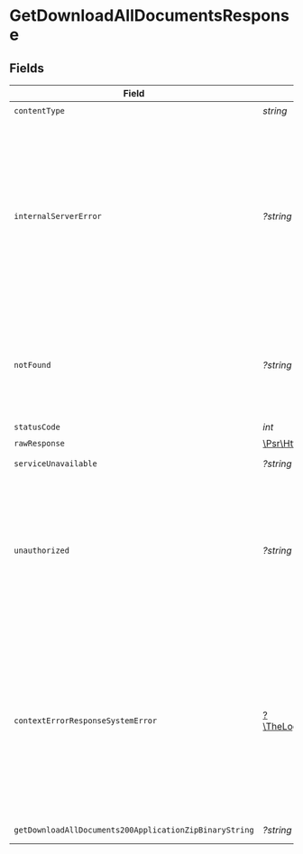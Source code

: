 # GetDownloadAllDocumentsResponse


## Fields

| Field                                                                                                                                                                                                                                                     | Type                                                                                                                                                                                                                                                      | Required                                                                                                                                                                                                                                                  | Description                                                                                                                                                                                                                                               | Example                                                                                                                                                                                                                                                   |
| --------------------------------------------------------------------------------------------------------------------------------------------------------------------------------------------------------------------------------------------------------- | --------------------------------------------------------------------------------------------------------------------------------------------------------------------------------------------------------------------------------------------------------- | --------------------------------------------------------------------------------------------------------------------------------------------------------------------------------------------------------------------------------------------------------- | --------------------------------------------------------------------------------------------------------------------------------------------------------------------------------------------------------------------------------------------------------- | --------------------------------------------------------------------------------------------------------------------------------------------------------------------------------------------------------------------------------------------------------- |
| `contentType`                                                                                                                                                                                                                                             | *string*                                                                                                                                                                                                                                                  | :heavy_check_mark:                                                                                                                                                                                                                                        | N/A                                                                                                                                                                                                                                                       |                                                                                                                                                                                                                                                           |
| `internalServerError`                                                                                                                                                                                                                                     | *?string*                                                                                                                                                                                                                                                 | :heavy_minus_sign:                                                                                                                                                                                                                                        | **Internal Server Error**\<br/>\<br/>When you'll get `500 Internal Server Error` response:<br/>- An internal process has failed due to a system error.<br/>- One or more unique identifiers supplied in the path parameter are not valid 24-character hexadecimal value.<br/> |                                                                                                                                                                                                                                                           |
| `notFound`                                                                                                                                                                                                                                                | *?string*                                                                                                                                                                                                                                                 | :heavy_minus_sign:                                                                                                                                                                                                                                        | **Not Found**\<br/>\<br/>When you'll get `404 Not Found` response:<br/>- The Organization doesn't exist.<br/>- The Onboarding Application doesn't exist.<br/>                                                                                             |                                                                                                                                                                                                                                                           |
| `statusCode`                                                                                                                                                                                                                                              | *int*                                                                                                                                                                                                                                                     | :heavy_check_mark:                                                                                                                                                                                                                                        | N/A                                                                                                                                                                                                                                                       |                                                                                                                                                                                                                                                           |
| `rawResponse`                                                                                                                                                                                                                                             | [\Psr\Http\Message\ResponseInterface](https://www.php-fig.org/psr/psr-7/#33-psrhttpmessageresponseinterface)                                                                                                                                              | :heavy_minus_sign:                                                                                                                                                                                                                                        | N/A                                                                                                                                                                                                                                                       |                                                                                                                                                                                                                                                           |
| `serviceUnavailable`                                                                                                                                                                                                                                      | *?string*                                                                                                                                                                                                                                                 | :heavy_minus_sign:                                                                                                                                                                                                                                        | **Service Unavailable**<br/>                                                                                                                                                                                                                              |                                                                                                                                                                                                                                                           |
| `unauthorized`                                                                                                                                                                                                                                            | *?string*                                                                                                                                                                                                                                                 | :heavy_minus_sign:                                                                                                                                                                                                                                        | **Unauthorized**\<br/>\<br/>When you'll get `401 Unauthorized` response:<br/>- The User or Application Token is invalid.<br/>- The User or Application Token doesn't have permission to read Documents.<br/>                                              |                                                                                                                                                                                                                                                           |
| `contextErrorResponseSystemError`                                                                                                                                                                                                                         | [?\TheLogicStudio\ExactPayments\Models\Shared\ContextErrorResponseSystemError](../../models/shared/ContextErrorResponseSystemError.md)                                                                                                                    | :heavy_minus_sign:                                                                                                                                                                                                                                        | **Internal Server Error**\<br/>\<br/>When you'll get `500 Internal Server Error` response:<br/>- An internal process has failed due to a system error.<br/>- One or more unique identifiers supplied in the path parameter are not valid 24-character hexadecimal value.<br/> |                                                                                                                                                                                                                                                           |
| `getDownloadAllDocuments200ApplicationZipBinaryString`                                                                                                                                                                                                    | *?string*                                                                                                                                                                                                                                                 | :heavy_minus_sign:                                                                                                                                                                                                                                        | **OK**                                                                                                                                                                                                                                                    | merchantName-documents.zip                                                                                                                                                                                                                                |
